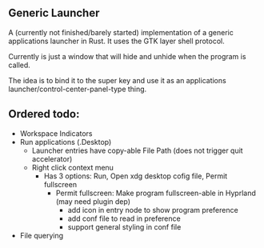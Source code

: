 
## Generic Launcher

A (currently not finished/barely started) implementation of a generic applications launcher in Rust.
It uses the GTK layer shell protocol.

Currently is just a window that will hide and unhide when the program is called.

The idea is to bind it to the super key and use it as an applications launcher/control-center-panel-type thing. 

## Ordered todo:
- Workspace Indicators
- Run applications (.Desktop)
	-	Launcher entries have copy-able File Path (does not trigger quit accelerator)
	-	Right click context menu
		-	Has 3 options: Run, Open xdg desktop cofig file, Permit fullscreen
			- Permit fullscreen: Make program fullscreen-able in Hyprland (may need plugin dep)
				- add icon in entry node to show program preference
				- add conf file to read in preference
				- support general styling in conf file
- File querying
